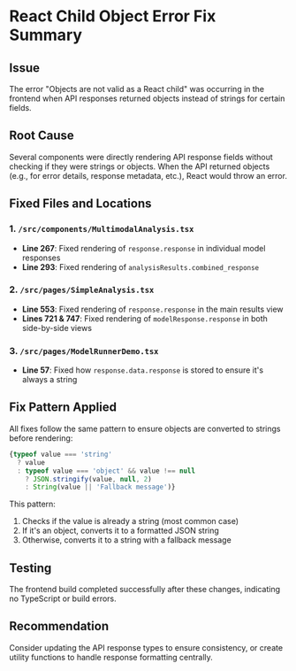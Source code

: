# React Child Object Error Fix Summary

## Issue
The error "Objects are not valid as a React child" was occurring in the frontend when API responses returned objects instead of strings for certain fields.

## Root Cause
Several components were directly rendering API response fields without checking if they were strings or objects. When the API returned objects (e.g., for error details, response metadata, etc.), React would throw an error.

## Fixed Files and Locations

### 1. `/src/components/MultimodalAnalysis.tsx`
- **Line 267**: Fixed rendering of `response.response` in individual model responses
- **Line 293**: Fixed rendering of `analysisResults.combined_response`

### 2. `/src/pages/SimpleAnalysis.tsx`
- **Line 553**: Fixed rendering of `response.response` in the main results view
- **Lines 721 & 747**: Fixed rendering of `modelResponse.response` in both side-by-side views

### 3. `/src/pages/ModelRunnerDemo.tsx`
- **Line 57**: Fixed how `response.data.response` is stored to ensure it's always a string

## Fix Pattern Applied
All fixes follow the same pattern to ensure objects are converted to strings before rendering:

```typescript
{typeof value === 'string' 
  ? value 
  : typeof value === 'object' && value !== null
    ? JSON.stringify(value, null, 2)
    : String(value || 'Fallback message')}
```

This pattern:
1. Checks if the value is already a string (most common case)
2. If it's an object, converts it to a formatted JSON string
3. Otherwise, converts it to a string with a fallback message

## Testing
The frontend build completed successfully after these changes, indicating no TypeScript or build errors.

## Recommendation
Consider updating the API response types to ensure consistency, or create utility functions to handle response formatting centrally.